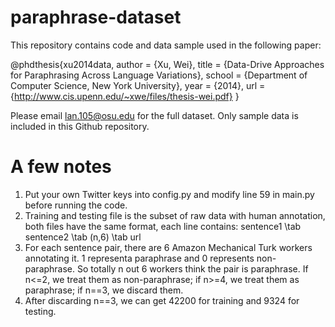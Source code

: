 # paraphrase-dataset
This repository contains code and data sample used in the following paper:

  @phdthesis{xu2014data,
    author = {Xu, Wei},
    title = {Data-Drive Approaches for Paraphrasing Across Language Variations},
    school = {Department of Computer Science, New York University},
    year = {2014},
    url = {http://www.cis.upenn.edu/~xwe/files/thesis-wei.pdf}
  }			    

Please email lan.105@osu.edu for the full dataset. Only sample data is included in this Github repository.

# A few notes
1. Put your own Twitter keys into config.py and modify line 59 in main.py before running the code.
2. Training and testing file is the subset of raw data with human annotation, both files have the same format, each line contains: sentence1 \tab sentence2 \tab (n,6) \tab url
3. For each sentence pair, there are 6 Amazon Mechanical Turk workers annotating it. 1 representa paraphrase and 0 represents non-paraphrase. So totally n out 6 workers think the pair is paraphrase. If n<=2, we treat them as non-paraphrase; if n>=4, we treat them as paraphrase; if n==3, we discard them.
4. After discarding n==3, we can get 42200 for training and 9324 for testing.
